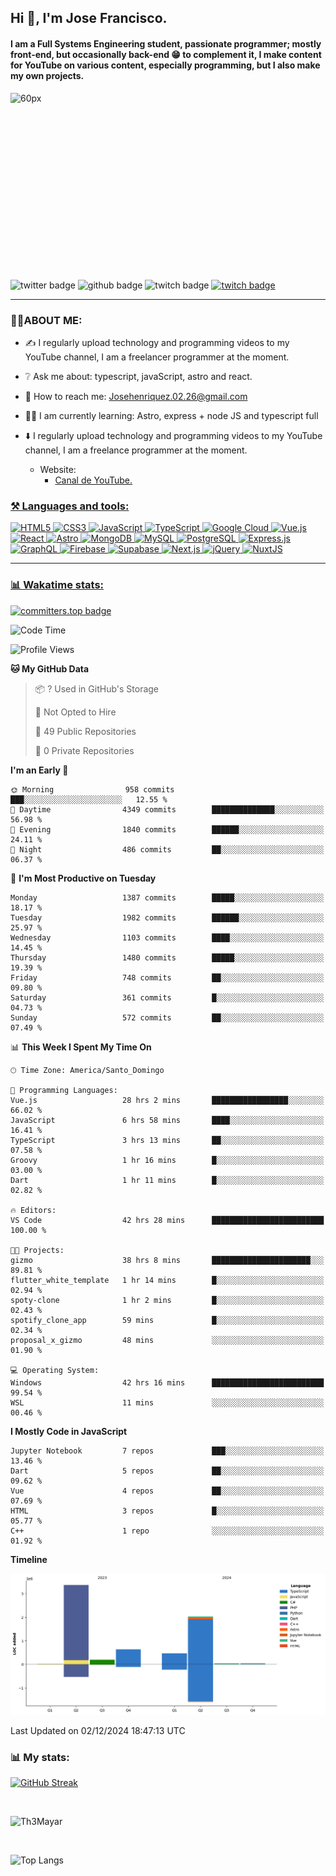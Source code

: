 ## Hi 👋, I'm Jose Francisco.

#### I am a Full Systems Engineering student, passionate programmer; mostly front-end, but occasionally back-end 😁 to complement it, I make content for YouTube on various content, especially programming, but I also make my own projects. 

<div style="width:50%;height:0;padding-bottom:56%;position:relative;">
  <img src="https://media.giphy.com/media/bAQH7WXKqtIBrPs7sR/giphy.gif" alt="60px" witdh="100px" height="80px">
 </div>
 <br>
 <div id="badges" align="left">
    <img src="https://img.shields.io/twitter/follow/G4Henriquez?color=%23298AC1&style=for-the-badge" alt="twitter badge" />
    <img src="https://img.shields.io/github/followers/Th3Mayar?style=for-the-badge" alt="github badge" />
    <img src="https://img.shields.io/twitch/status/th3mayar?color=%232A8DC6&style=for-the-badge" alt="twitch badge" />
    <a href="https://www.linkedin.com/in/jose-fhenr%C3%ADquez/"><img src="https://content.linkedin.com/content/dam/brand/site/img/logo/logo-tm.png" alt="twitch badge" witdh="60" height="28"/></a>
</div>

***

### 👨‍💻ABOUT ME:
+ ✍️ I regularly upload technology and programming videos to my YouTube channel, I am a freelancer programmer at the moment.

+ ❔ Ask me about: typescript, javaScript, astro and react.

+ 📧 How to reach me: Josehenriquez.02.26@gmail.com

+ 👨‍🎓 I am currently learning: Astro, express + node JS and typescript full

+ ⬇️ I regularly upload technology and programming videos to my YouTube channel, I am a freelance programmer at the moment.
  + Website: <ul><li><a href="https://www.youtube.com/channel/UCIK-txT4Zggh55NVEHgzaKQ">Canal de YouTube.</li></ul>

### ⚒️ Languages and tools:
<div align="left">

  ![HTML5](https://img.shields.io/badge/html5-%23E34F26.svg?style=for-the-badge&logo=html5&logoColor=white)
  ![CSS3](https://img.shields.io/badge/css3-%231572B6.svg?style=for-the-badge&logo=css3&logoColor=white)
  ![JavaScript](https://img.shields.io/badge/javascript-%23F7DF1E.svg?style=for-the-badge&logo=javascript&logoColor=black)
  ![TypeScript](https://img.shields.io/badge/typescript-%23007ACC.svg?style=for-the-badge&logo=typescript&logoColor=white)
  ![Google Cloud](https://img.shields.io/badge/Google_Cloud-%234285F4.svg?style=for-the-badge&logo=google-cloud&logoColor=white)
  ![Vue.js](https://img.shields.io/badge/vuejs-%2335495e.svg?style=for-the-badge&logo=vue.js&logoColor=%234FC08D)
  ![React](https://img.shields.io/badge/react-%2320232a.svg?style=for-the-badge&logo=react&logoColor=%2361DAFB)
  ![Astro](https://img.shields.io/badge/astro-%23FF5D01.svg?style=for-the-badge&logo=astro&logoColor=white)
  ![MongoDB](https://img.shields.io/badge/mongodb-%2347A248.svg?style=for-the-badge&logo=mongodb&logoColor=white)
  ![MySQL](https://img.shields.io/badge/mysql-%2300f.svg?style=for-the-badge&logo=mysql&logoColor=white)
  ![PostgreSQL](https://img.shields.io/badge/postgresql-%23336791.svg?style=for-the-badge&logo=postgresql&logoColor=white)
  ![Express.js](https://img.shields.io/badge/express.js-%23404d59.svg?style=for-the-badge&logo=express&logoColor=%2361DAFB)
  ![GraphQL](https://img.shields.io/badge/graphql-%23E10098.svg?style=for-the-badge&logo=graphql&logoColor=white)
  ![Firebase](https://img.shields.io/badge/firebase-%23039BE5.svg?style=for-the-badge&logo=firebase)
  ![Supabase](https://img.shields.io/badge/supabase-%23000000.svg?style=for-the-badge&logo=supabase&logoColor=3ECF8E)
  ![Next.js](https://img.shields.io/badge/next.js-%23000000.svg?style=for-the-badge&logo=next.js&logoColor=white)
  ![jQuery](https://img.shields.io/badge/jquery-%230769AD.svg?style=for-the-badge&logo=jquery&logoColor=white)
  ![NuxtJS](https://img.shields.io/badge/nuxtjs-%2300DC82.svg?style=for-the-badge&logo=nuxtdotjs&logoColor=white)
</div>

***

### 📊 Wakatime stats:
[![committers.top badge](https://user-badge.committers.top/dominican_republic/Th3Mayar.svg)](https://user-badge.committers.top/dominican_republic/Th3Mayar)
<!--START_SECTION:waka-->
![Code Time](http://img.shields.io/badge/Code%20Time-1%2C225%20hrs%2040%20mins-blue)

![Profile Views](http://img.shields.io/badge/Profile%20Views-3-blue)

**🐱 My GitHub Data** 

> 📦 ? Used in GitHub's Storage 
 > 
> 🚫 Not Opted to Hire
 > 
> 📜 49 Public Repositories 
 > 
> 🔑 0 Private Repositories 
 > 
**I'm an Early 🐤** 

```text
🌞 Morning                958 commits         ███░░░░░░░░░░░░░░░░░░░░░░   12.55 % 
🌆 Daytime                4349 commits        ██████████████░░░░░░░░░░░   56.98 % 
🌃 Evening                1840 commits        ██████░░░░░░░░░░░░░░░░░░░   24.11 % 
🌙 Night                  486 commits         ██░░░░░░░░░░░░░░░░░░░░░░░   06.37 % 
```
📅 **I'm Most Productive on Tuesday** 

```text
Monday                   1387 commits        █████░░░░░░░░░░░░░░░░░░░░   18.17 % 
Tuesday                  1982 commits        ██████░░░░░░░░░░░░░░░░░░░   25.97 % 
Wednesday                1103 commits        ████░░░░░░░░░░░░░░░░░░░░░   14.45 % 
Thursday                 1480 commits        █████░░░░░░░░░░░░░░░░░░░░   19.39 % 
Friday                   748 commits         ██░░░░░░░░░░░░░░░░░░░░░░░   09.80 % 
Saturday                 361 commits         █░░░░░░░░░░░░░░░░░░░░░░░░   04.73 % 
Sunday                   572 commits         ██░░░░░░░░░░░░░░░░░░░░░░░   07.49 % 
```


📊 **This Week I Spent My Time On** 

```text
🕑︎ Time Zone: America/Santo_Domingo

💬 Programming Languages: 
Vue.js                   28 hrs 2 mins       █████████████████░░░░░░░░   66.02 % 
JavaScript               6 hrs 58 mins       ████░░░░░░░░░░░░░░░░░░░░░   16.41 % 
TypeScript               3 hrs 13 mins       ██░░░░░░░░░░░░░░░░░░░░░░░   07.58 % 
Groovy                   1 hr 16 mins        █░░░░░░░░░░░░░░░░░░░░░░░░   03.00 % 
Dart                     1 hr 11 mins        █░░░░░░░░░░░░░░░░░░░░░░░░   02.82 % 

🔥 Editors: 
VS Code                  42 hrs 28 mins      █████████████████████████   100.00 % 

🐱‍💻 Projects: 
gizmo                    38 hrs 8 mins       ██████████████████████░░░   89.81 % 
flutter_white_template   1 hr 14 mins        █░░░░░░░░░░░░░░░░░░░░░░░░   02.94 % 
spoty-clone              1 hr 2 mins         █░░░░░░░░░░░░░░░░░░░░░░░░   02.43 % 
spotify_clone_app        59 mins             █░░░░░░░░░░░░░░░░░░░░░░░░   02.34 % 
proposal_x_gizmo         48 mins             ░░░░░░░░░░░░░░░░░░░░░░░░░   01.90 % 

💻 Operating System: 
Windows                  42 hrs 16 mins      █████████████████████████   99.54 % 
WSL                      11 mins             ░░░░░░░░░░░░░░░░░░░░░░░░░   00.46 % 
```

**I Mostly Code in JavaScript** 

```text
Jupyter Notebook         7 repos             ███░░░░░░░░░░░░░░░░░░░░░░   13.46 % 
Dart                     5 repos             ██░░░░░░░░░░░░░░░░░░░░░░░   09.62 % 
Vue                      4 repos             ██░░░░░░░░░░░░░░░░░░░░░░░   07.69 % 
HTML                     3 repos             █░░░░░░░░░░░░░░░░░░░░░░░░   05.77 % 
C++                      1 repo              ░░░░░░░░░░░░░░░░░░░░░░░░░   01.92 % 
```



**Timeline**

![Lines of Code chart](https://raw.githubusercontent.com/Th3Mayar/Th3Mayar/main/assets/bar_graph.png)


 Last Updated on 02/12/2024 18:47:13 UTC
<!--END_SECTION:waka-->

### 📊 My stats:

[![GitHub Streak](https://streak-stats.demolab.com/?user=Th3Mayar&theme=dark)](https://git.io/streak-stats)

<br>

![Th3Mayar](https://github-readme-stats.vercel.app/api?username=th3mayar&show_icons=true&theme=dark&show=reviews,discussions_started,discussions_answered,prs_merged,prs_merged_percentage)

<br>

![Top Langs](https://github-readme-stats.vercel.app/api/top-langs/?username=Th3Mayar&layout=compact&theme=dark)
